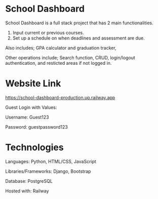 # School Dashboard 
School Dashboard is a full stack project that has 2 main functionalities. 
1. Input current or previous courses. 
2. Set up a schedule on when deadlines and assessment are due.

Also includes; GPA calculator and graduation tracker,  

Other operations include; Search function, CRUD, login/logout authentication, and resticted areas if not logged in.

# Website Link
https://school-dashboard-production.up.railway.app

Guest Login with Values: 

Username: Guest123

Password: guestpassword123

# Technologies
Languages: Python, HTML/CSS, JavaScript

Libraries/Frameworks: Django, Bootstrap

Database: PostgreSQL

Hosted with: Railway 
